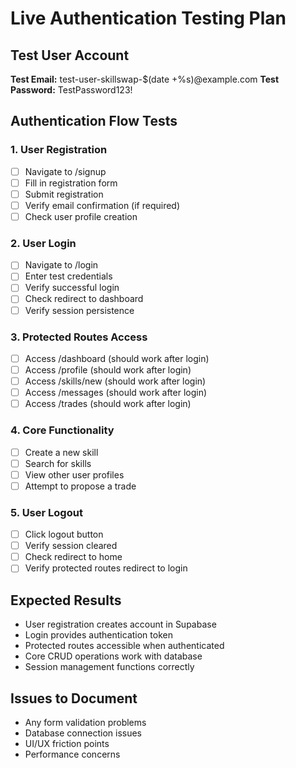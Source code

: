 # Live Authentication Testing Plan

## Test User Account
**Test Email:** test-user-skillswap-$(date +%s)@example.com
**Test Password:** TestPassword123!

## Authentication Flow Tests

### 1. User Registration
- [ ] Navigate to /signup
- [ ] Fill in registration form
- [ ] Submit registration
- [ ] Verify email confirmation (if required)
- [ ] Check user profile creation

### 2. User Login
- [ ] Navigate to /login
- [ ] Enter test credentials
- [ ] Verify successful login
- [ ] Check redirect to dashboard
- [ ] Verify session persistence

### 3. Protected Routes Access
- [ ] Access /dashboard (should work after login)
- [ ] Access /profile (should work after login)
- [ ] Access /skills/new (should work after login)
- [ ] Access /messages (should work after login)
- [ ] Access /trades (should work after login)

### 4. Core Functionality
- [ ] Create a new skill
- [ ] Search for skills
- [ ] View other user profiles
- [ ] Attempt to propose a trade

### 5. User Logout
- [ ] Click logout button
- [ ] Verify session cleared
- [ ] Check redirect to home
- [ ] Verify protected routes redirect to login

## Expected Results
- User registration creates account in Supabase
- Login provides authentication token
- Protected routes accessible when authenticated
- Core CRUD operations work with database
- Session management functions correctly

## Issues to Document
- Any form validation problems
- Database connection issues
- UI/UX friction points
- Performance concerns
